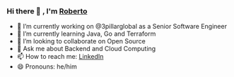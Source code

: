 ### Hi there 👋 , I'm [Roberto](https://www.linkedin.com/in/robertoga)



- 🔭 I’m currently working on @3pillarglobal as a Senior Software Engineer
- 🌱 I’m currently learning Java, Go and Terraform
- 👯 I’m looking to collaborate on Open Source
- 💬 Ask me about Backend and Cloud Computing
- 📫 How to reach me: [LinkedIn](https://www.linkedin.com/in/robertoga)
- 😄 Pronouns: he/him

